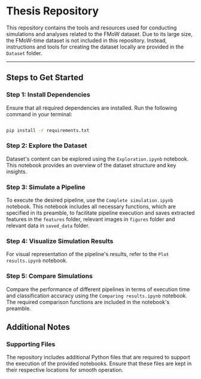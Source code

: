# Thesis Repository

This repository contains the tools and resources used for conducting simulations and analyses related to the FMoW dataset. Due to its large size, the FMoW-time dataset is not included in this repository. Instead, instructions and tools for creating the dataset locally are provided in the `Dataset` folder.

---

## Steps to Get Started

### Step 1: Install Dependencies
Ensure that all required dependencies are installed. Run the following command in your terminal:

```bash

pip install -r requirements.txt

```

### Step 2: Explore the Dataset
Dataset's content can be explored using the `Exploration.ipynb` notebook. This notebook provides an overview of the dataset structure and key insights.

### Step 3: Simulate a Pipeline
To execute the desired pipeline, use the `Complete simulation.ipynb` notebook. This notebook includes all necessary functions, which are specified in its preamble, to facilitate pipeline execution and saves extracted features in the `features` folder, relevant images in `figures` folder and relevant data in `saved_data` folder.

### Step 4: Visualize Simulation Results
For visual representation of the pipeline's results, refer to the `Plot results.ipynb` notebook.

### Step 5: Compare Simulations
Compare the performance of different pipelines in terms of execution time and classification accuracy using the `Comparing results.ipynb` notebook. The required comparison functions are included in the notebook's preamble.

## Additional Notes

### Supporting Files
The repository includes additional Python files that are required to support the execution of the provided notebooks. Ensure that these files are kept in their respective locations for smooth operation.
